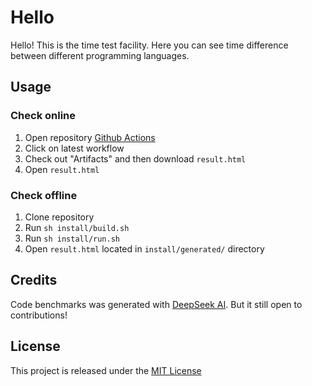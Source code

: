 # Hello

Hello! This is the time test facility. Here you can see time difference between different programming languages.

## Usage

### Check online

1. Open repository [Github Actions](https://github.com/kaeeraa/time-test-facility/actions)
2. Click on latest workflow
3. Check out "Artifacts" and then download `result.html`
4. Open `result.html`

### Check offline

1. Clone repository
2. Run `sh install/build.sh`
3. Run `sh install/run.sh`
4. Open `result.html` located in `install/generated/` directory

## Credits

Code benchmarks was generated with [DeepSeek AI](https://deepseek.com). But it still open to contributions!

## License

This project is released under the [MIT License](https://github.com/kaeeraa/time-test-facility/blob/master/LICENSE)
